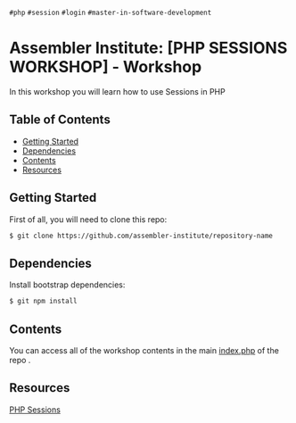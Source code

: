 `#php` `#session` `#login` `#master-in-software-development`

# Assembler Institute: [PHP SESSIONS WORKSHOP] - Workshop <!-- omit in toc -->

In this workshop you will learn how to use Sessions in PHP

## Table of Contents <!-- omit in toc -->

- [Getting Started](#getting-started)
- [Dependencies](#dependencies)
- [Contents](#contents)
- [Resources](#resources)

## Getting Started

First of all, you will need to clone this repo:

```bash
$ git clone https://github.com/assembler-institute/repository-name
```
## Dependencies
Install bootstrap dependencies:

```bash
$ git npm install
```
## Contents
You can access all of the workshop contents in the main [index.php](./index.php) of the repo .
## Resources

[PHP Sessions](https://www.php.net/manual/es/reserved.variables.session.php)
